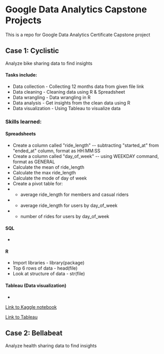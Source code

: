 # Google Data Analytics Capstone Projects
This is a repo for Google Data Analytics Certificate Capstone project

## Case 1: Cyclistic
Analyze bike sharing data to find insights

#### Tasks include:
* Data collection - Collecting 12 months data from given file link
* Data cleaning - Cleaning data using R & Spreadsheet
* Data wrangling - Data wrangling in R
* Data analysis - Get insights from the clean data using R
* Data visualization - Using Tableau to visualize data

### Skills learned:

#### Spreadsheets

* Create a column called "ride_length" -- subtracting "started_at" from "ended_at" column, format as HH:MM:SS
* Create a column called "day_of_week" -- using WEEKDAY command, format as GENERAL
* Calculate the mean of ride_length
* Calculate the max ride_length
* Calculate the mode of day of week
* Create a pivot table for:
* - average ride_length for members and casual riders
* - average ride_length for users by day_of_week
* - number of rides for users by day_of_week

#### SQL

*

#### R

* Import libraries - library(package)
* Top 6 rows of data - head(file)
* Look at structure of data - str(file)

#### Tableau (Data visualization)

*

[Link to Kaggle notebook](https://www.kaggle.com/code/jjean95/google-data-analytic-capstone-cyclistic)

[Link to Tableau](https://public.tableau.com/views/Capstoneproject1CyclisticDataset/Story1?:language=en-US&:display_count=n&:origin=viz_share_link)


## Case 2: Bellabeat
Analyze health sharing data to find insights
